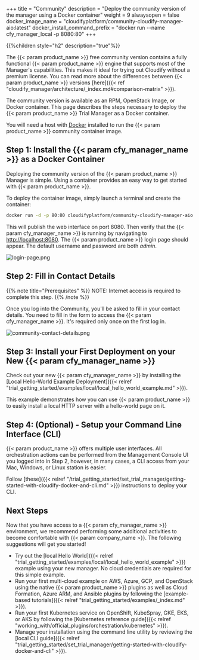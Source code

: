 +++
title = "Community"
description = "Deploy the community version of the manager using a Docker container"
weight = 9
alwaysopen = false
docker_image_name = "cloudifyplatform/community-cloudify-manager-aio:latest"
docker_install_command_prefix = "docker run --name cfy_manager_local -p 8080:80"
+++

{{%children style="h2" description="true"%}}


The {{< param product_name >}} free community version contains a fully functional {{< param product_name >}} engine that supports most of the Manager's capabilities. This makes it ideal for trying out Cloudify without a premium license. You can read more about the differences between {{< param product_name >}} versions [here]({{< ref "cloudify_manager/architecture/_index.md#comparison-matrix" >}}).

The community version is available as an RPM, OpenStack Image, or Docker container. This page describes the steps necessary to deploy the {{< param product_name >}} Trial Manager as a Docker container.

You will need a host with [Docker](https://docs.docker.com/install) installed to run the {{< param product_name >}} community container image.

## Step 1: Install the {{< param cfy_manager_name >}} as a Docker Container

Deploying the community version of the {{< param product_name >}} Manager is simple. Using a container provides an easy way to get started with {{< param product_name >}}.

To deploy the container image, simply launch a terminal and create the container:

```bash
docker run -d -p 80:80 cloudifyplatform/community-cloudify-manager-aio:latest
```

This will publish the web interface on port 8080. Then verify that the {{< param cfy_manager_name >}} is running by navigating to [http://localhost:8080](http://localhost:8080). The {{< param product_name >}} login page should appear. The default username and password are both _admin_.

![login-page.png]( /images/ui/pages/login-page.png )

## Step 2: Fill in Contact Details

{{% note title="Prerequisites" %}}
NOTE: Internet access is required to complete this step.
{{% /note %}}

Once you log into the Community, you'll be asked to fill in your contact details. You need to fill in the form to access the {{< param cfy_manager_name >}}. It's required only once on the first log in.

![community-contact-details.png]( /images/ui/pages/community-contact-details.png )

## Step 3: Install your First Deployment on your New {{< param cfy_manager_name >}}
Check out your new {{< param cfy_manager_name >}} by installing the [Local Hello-World Example Deployment]({{< relref "trial_getting_started/examples/local/local_hello_world_example.md" >}}).  

This example demonstrates how you can use {{< param product_name >}} to easily install a local HTTP server with a hello-world page on it.

## Step 4: (Optional) - Setup your Command Line Interface (CLI)

{{< param product_name >}} offers multiple user interfaces. All orchestration actions can be performed from the Management Console UI you logged into in Step 2, however, in many cases, a CLI access from your Mac, Windows, or Linux station is easier.

Follow [these]({{< relref "/trial_getting_started/set_trial_manager/getting-started-with-cloudify-docker-and-cli.md" >}}) instructions to deploy your CLI.

## Next Steps

Now that you have access to a {{< param cfy_manager_name >}} environment, we recommend performing some additional activities to become comfortable with {{< param company_name >}}. The following suggestions will get you started!

* Try out the [local Hello World]({{< relref "trial_getting_started/examples/local/local_hello_world_example" >}}) example using your new manager. No cloud credentials are required for this simple example.
* Run your first multi-cloud example on AWS, Azure, GCP, and OpenStack using the native {{< param product_name >}} plugins as well as Cloud Formation, Azure ARM, and Ansible plugins by following the [example-based tutorials]({{< relref "trial_getting_started/examples/_index.md" >}}).
* Run your first Kubernetes service on OpenShift, KubeSpray, GKE, EKS, or AKS by following the [Kubernetes reference guide]({{< relref "working_with/official_plugins/orchestration/kubernetes" >}}).
* Manage your installation using the command line utility by reviewing the [local CLI guide]({{< relref "trial_getting_started/set_trial_manager/getting-started-with-cloudify-docker-and-cli" >}}).
